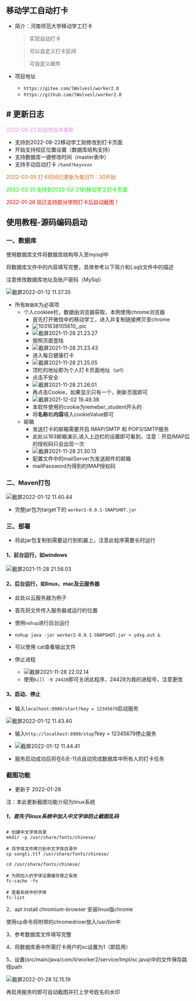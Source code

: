 ## 移动学工自动打卡
-   简介：河南师范大学移动学工打卡

    >   实现自动打卡
    >
    >   可以自定义打卡区间
    >
    >   可自定义邮件
- 项目地址
  - ```https://gitee.com/lWolvesl/worker2.0```
  - ```https://github.com/lWolvesl/worker2.0```

## # 更新日志
<font color="#e691e">2022-08-22 阶段性版本更新</font>
- 支持到2022-08-22移动学工刚修改到打卡页面
- 开始支持校区位置设置（数据库结构支持）
- 支持数据库一键修改时间（master表中）
- 支持手动启动打卡 ```/hand?key=xxx```

<font color="#d2691e">2022-03-05 打卡时间已更新为每日11：30开始</font>

<font color="gree">2022-02-21 支持到2022-02-21的移动学工打卡页面</font>

<font color="red">2022-01-28 现已支持部分学院打卡后自动截图！</font>


## 使用教程-源码编码启动

### 一、数据库

使用数据库文件将数据库结构导入至mysql中

将数据库文件中的内容填写完整，具体参考以下简介和(.sql)文件中的描述

注意修改数据库地址及账户密码（MySql）

![截屏2022-01-12 11.37.35](https://typroa-wolves.oss-cn-hangzhou.aliyuncs.com/img-li/%E6%88%AA%E5%B1%8F2022-01-12%2011.37.35.png)

-   所有`数据库`为必填项
    -   个人cookiee栏，数据由浏览器获取，本例使用chrome浏览器
        -   首先打开微信中的移动学工，进入并复制链接拷贝至chrome
        -   ![1031638105610_.pic](https://typroa-wolves.oss-cn-hangzhou.aliyuncs.com/img-li/1031638105610_.pic.jpg)
        -   ![截屏2021-11-28 21.23.27](https://typroa-wolves.oss-cn-hangzhou.aliyuncs.com/img-li/%E6%88%AA%E5%B1%8F2021-11-28%2021.23.27.png)
        -   按照页面登陆
        -   ![截屏2021-11-28 21.23.43](https://typroa-wolves.oss-cn-hangzhou.aliyuncs.com/img-li/%E6%88%AA%E5%B1%8F2021-11-28%2021.23.43.png)
        -   进入每日健康打卡
        -   ![截屏2021-11-28 21.25.05](https://typroa-wolves.oss-cn-hangzhou.aliyuncs.com/img-li/%E6%88%AA%E5%B1%8F2021-11-28%2021.25.05.png)
        -   顶栏的地址即为个人打卡页面地址（url）
        -   点击不安全
        -   ![截屏2021-11-28 21.26.01](https://typroa-wolves.oss-cn-hangzhou.aliyuncs.com/img-li/%E6%88%AA%E5%B1%8F2021-11-28%2021.26.01.png)
        -   再点击Cookie，如果显示只有一个，刷新页面即可
        -   ![截屏2021-12-02 19.49.38](https://typroa-wolves.oss-cn-hangzhou.aliyuncs.com/img-li/%E6%88%AA%E5%B1%8F2021-12-02%2019.49.38.png)
        -   本软件使用的cookie为remeber_student开头的
        -   将**名称**和**内容**填入cookieValue即可
    -   邮箱
        -   发送打卡的邮箱需要开启 IMAP/SMTP 和 POP3/SMTP服务
        -   此处以163邮箱演示,进入上边栏的设置即可看到，注意：开启IMAP后的授权码只会出现一次
        -   ![截屏2021-11-28 21.30.13](https://typroa-wolves.oss-cn-hangzhou.aliyuncs.com/img-li/%E6%88%AA%E5%B1%8F2021-11-28%2021.30.13.png)
        -   配置文件中的mailServer为发送邮件的邮箱
        -   mailPassword为得到的IMAP授权码

### 二、Maven打包

![截屏2022-01-12 11.40.44](https://typroa-wolves.oss-cn-hangzhou.aliyuncs.com/img-li/%E6%88%AA%E5%B1%8F2022-01-12%2011.40.44.png)

-   完整jar包为target下的 `worker2-0.0.1-SNAPSHOT.jar`

### 三、部署

-   将此jar包复制到需要运行到机器上，注意此程序需要长时运行

#### 1、前台运行，如windows

![截屏2021-11-28 21.56.03](https://typroa-wolves.oss-cn-hangzhou.aliyuncs.com/img-li/%E6%88%AA%E5%B1%8F2021-11-28%2021.56.03.png)

#### 2、后台运行，如linux、mac及云服务器

-   此处以云服务器为例子
-   首先将文件传入服务器或运行的位置
-   使用`nohup`进行后台运行

- `nohup java -jar worker2-0.0.1-SNAPSHOT.jar > ydxg.out &`

-   可以使用 cat查看输出文件
-   停止进程
    -   ![截屏2021-11-28 22.02.14](https://typroa-wolves.oss-cn-hangzhou.aliyuncs.com/img-li/%E6%88%AA%E5%B1%8F2021-11-28%2022.02.14.png)
    -   使用`kill -9 24428`即可关闭此程序，24428为我的进程号，注意更改

#### 3、启动、停止

- 输入`localhost:8989/start?key = 12345679`启动服务

![截屏2022-01-12 11.43.40](https://typroa-wolves.oss-cn-hangzhou.aliyuncs.com/img-li/%E6%88%AA%E5%B1%8F2022-01-12%2011.43.40.png)

- 输入`http://localhost:8989/stop`?key = 12345679停止服务
- ![截屏2022-01-12 11.44.41](https://typroa-wolves.oss-cn-hangzhou.aliyuncs.com/img-li/%E6%88%AA%E5%B1%8F2022-01-12%2011.44.41.png)

- 服务启动成功后将在6点-11点自动完成数据库中所有人的打卡任务

### 截图功能

- 更新于 2022-01-28

注：本此更新截图功能介绍为linux系统

##### 1、首先于linux系统中加入中文字体防止截图乱码

```
# 创建中文字体目录
mkdir -p /usr/share/fonts/chinese/

# 将字体文件拷贝到中文字体目录中
cp songti.ttf /usr/share/fonts/chinese/

cd /usr/share/fonts/chinese/

# 为刚加入的字体设置缓存使之有效
fc-cache -fv

# 查看系统中的字体
fc-list
```
2、apt install chromium-browser
安装linux版chrome

使用cp命令将附带的chromedriver放入/usr/bin中

3、参考数据库文件填写完整

4、将数据库表中所需打卡用户的sc设置为1（即启用）

5、设置(src/main/java/com/li/worker2/service/Impl/sc.java)中的文件保存路径path

![截屏2022-01-28 12.15.19](https://typroa-wolves.oss-cn-hangzhou.aliyuncs.com/img-li/%E6%88%AA%E5%B1%8F2022-01-28%2012.15.19.png)

再启用服务时即可自动截图并打上学号姓名的水印
